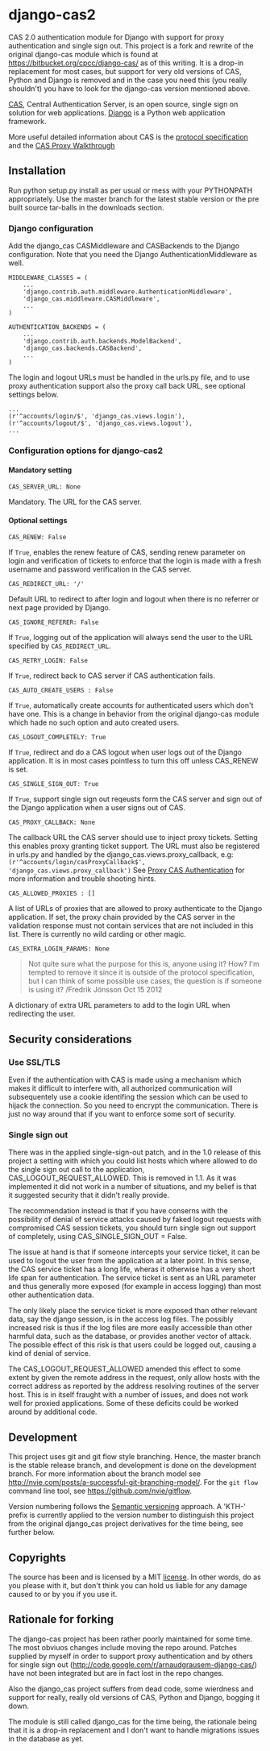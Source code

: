 django-cas2
===========

CAS 2.0 authentication module for Django with support for proxy authentication
and single sign out. This project is a fork and rewrite of the original django-cas
module which is found at https://bitbucket.org/cpcc/django-cas/ as of this writing.
It is a drop-in replacement for most cases, but support for very old versions of CAS, 
Python and Django is removed and in the case you need this (you really shouldn't) 
you have to look for the django-cas version mentioned above. 

[CAS](http://www.jasig.org/cas), Central Authentication Server, is an open source, 
single sign on solution for web applications. [Django](http://www.djangoproject.com/)
is a Python web application framework.  

More useful detailed information about CAS is the [protocol specification](http://www.jasig.org/cas/protocol)
and the [CAS Proxy Walkthrough](https://wiki.jasig.org/display/CAS/Proxy+CAS+Walkthrough)

## Installation

Run python setup.py install as per usual or mess with your PYTHONPATH appropriately.
Use the master branch for the latest stable version or the pre built source tar-balls
in the downloads section.

### Django configuration

Add the django_cas CASMiddleware and CASBackends to the Django configuration. Note
that you need the Django AuthenticationMiddleware as well.

```
MIDDLEWARE_CLASSES = (
	...
    'django.contrib.auth.middleware.AuthenticationMiddleware',
    'django_cas.middleware.CASMiddleware',
    ...
)

AUTHENTICATION_BACKENDS = (
	...
    'django.contrib.auth.backends.ModelBackend',
    'django_cas.backends.CASBackend',
    ...
)
```

The login and logout URLs must be handled in the urls.py file, and to use proxy authentication
support also the proxy call back URL, see optional settings below.

```
...
(r'^accounts/login/$', 'django_cas.views.login'),
(r'^accounts/logout/$', 'django_cas.views.logout'),
...
```


### Configuration options for django-cas2

#### Mandatory setting

`CAS_SERVER_URL: None`

Mandatory. The URL for the CAS server.

#### Optional settings

`CAS_RENEW: False`

If `True`, enables the renew feature of CAS, sending renew parameter on login
and verification of tickets to enforce that the login is made with a fresh
username and password verification in the CAS server.

`CAS_REDIRECT_URL: '/'`

Default URL to redirect to after login and logout when there is no referrer or next
page provided by Django.

`CAS_IGNORE_REFERER: False`

If `True`, logging out of the application will always send the user to the URL specified by `CAS_REDIRECT_URL`.

`CAS_RETRY_LOGIN: False`

If `True`, redirect back to CAS server if CAS authentication fails.

`CAS_AUTO_CREATE_USERS : False`

If `True`, automatically create accounts for authenticated users which don't have one. This
is a change in behavior from the original django-cas module which hade no such option and
auto created users.

`CAS_LOGOUT_COMPLETELY: True`

If `True`, redirect and do a CAS logout when user logs out of the Django application.
It is in most cases pointless to turn this off unless CAS_RENEW is set. 

`CAS_SINGLE_SIGN_OUT: True`

If `True`, support single sign out reqeusts form the CAS server and sign out of the
Django application when a user signs out of CAS.

`CAS_PROXY_CALLBACK: None`

The callback URL the CAS server should use to inject proxy tickets. Setting this enables
proxy granting ticket support. The URL must also be registered in urls.py and handled
by the django_cas.views.proxy_callback, e.g:
`(r'^accounts/login/casProxyCallback$', 'django_cas.views.proxy_callback')`
See [Proxy CAS Authentication](./PROXY_AUTHENTICATION.md)
for more information and trouble shooting hints.
	
`CAS_ALLOWED_PROXIES : []`

A list of URLs of proxies that are allowed to proxy authenticate to the Django application.
If set, the proxy chain provided by the CAS server in the validation response must not contain
services that are not included in this list. There is currently no wild carding or other magic.

`CAS_EXTRA_LOGIN_PARAMS: None`

> Not quite sure what the purpose for this is, anyone using it? How? I'm tempted to 
> remove it since it is outside of the protocol specification, but I can think of some 
> possible use cases, the question is if someone is using it?
> /Fredrik Jönsson Oct 15 2012

A dictionary of extra URL parameters to add to the login URL when redirecting the user.

## Security considerations

### Use SSL/TLS

Even if the authentication with CAS is made using a mechanism which makes
it difficult to interfere with, all authorized communication will subsequentely use
a cookie identifing the session which can be used to hijack the connection.
So you need to encrypt the communication. There is just no way around that if you
want to enforce some sort of security.

### Single sign out

There was in the applied single-sign-out patch, and in the 1.0 release of this project
a setting with which you could list hosts which where allowed to do the single sign out
call to the application, CAS_LOGOUT_REQUEST_ALLOWED. This is removed in 1.1. As it was
implemented it did not work in a number of situations, and my belief is that it suggested
security that it didn't really provide.

The recommendation instead is that if you have conserns with the possibility of denial
of service attacks caused by faked logout requests with compromised CAS session tickets, 
you should turn single sign out support of completely, using CAS_SINGLE_SIGN_OUT = False. 

The issue at hand is that if someone intercepts your service ticket, it can be used to
logout the user from the application at a later point. In this sense, the CAS service ticket
has a long life, wheras it otherwise has a very short life span for authentication. The 
service ticket is sent as an URL parameter and thus generally more exposed (for example
in access logging) than most other authentication data.

The only likely place the service ticket is more exposed than other relevant data, say
the django session, is in the access log files. The possibly increased risk is thus if
the log files are more easily accessible than other harmful data, such as the database, 
or provides another vector of attack. The possible effect of this risk is that users
could be logged out, causing a kind of denial of service.

The CAS_LOGOUT_REQUEST_ALLOWED amended this effect to some extent by given the remote
address in the request, only allow hosts with the correct address as reported by the 
address resolving routines of the server host. This is in itself fraught with a number
of issues, and does not work well for proxied applications. Some of these deficits could
be worked around by additional code.

## Development

This project uses git and git flow style branching. Hence, the master branch is the 
stable release branch, and development is done on the development branch. For more 
information about the branch model see http://nvie.com/posts/a-successful-git-branching-model/.
For the `git flow` command line tool, see https://github.com/nvie/gitflow.

Version numbering follows the [Semantic versioning](http://semver.org) approach.
A 'KTH-' prefix is currently applied to the version number to distinguish this project
from the original django_cas project derivatives for the time being, see further below.

## Copyrights

The source has been and is licensed by a MIT [license](./LICENCE.md).
In other words, do as you please with it, but don't think you can hold us liable for any damage caused
to or by you if you use it.

## Rationale for forking

The django-cas project has been rather poorly maintained for some time. The most obviuos changes
include moving the repo around. Patches supplied by myself in order to support proxy authentication
and by others for single sign out (http://code.google.com/r/arnaudgrausem-django-cas/) have 
not been integrated but are in fact lost in the repo changes.

Also the django_cas project suffers from dead code, some wierdness and support for really, 
really old versions of CAS, Python and Django, bogging it down.

The module is still called django_cas for the time being, the rationale being that it is
a drop-in replacement and I don't want to handle migrations issues in the database as yet.
